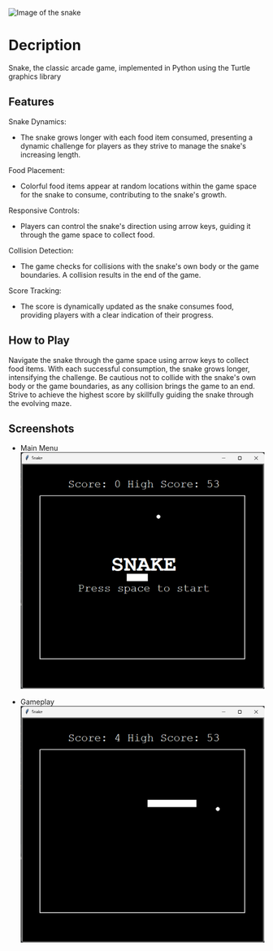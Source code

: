 ![Image of the snake](https://www.goodfreephotos.com/albums/vector-images/green-snake-vector-clipart.png)

# Decription
Snake, the classic arcade game, implemented in Python using the Turtle graphics library

## Features
Snake Dynamics:
- The snake grows longer with each food item consumed, presenting a dynamic challenge for players as they strive to manage the snake's increasing length.

Food Placement:
- Colorful food items appear at random locations within the game space for the snake to consume, contributing to the snake's growth.

Responsive Controls:
- Players can control the snake's direction using arrow keys, guiding it through the game space to collect food.

Collision Detection:
- The game checks for collisions with the snake's own body or the game boundaries. A collision results in the end of the game.

Score Tracking:
- The score is dynamically updated as the snake consumes food, providing players with a clear indication of their progress.

## How to Play
Navigate the snake through the game space using arrow keys to collect food items. With each successful consumption, the snake grows longer, intensifying the challenge. Be cautious not to collide with the snake's own body or the game boundaries, as any collision brings the game to an end. Strive to achieve the highest score by skillfully guiding the snake through the evolving maze.

## Screenshots
- Main Menu
![Image of the main menu](main-menu.png)

- Gameplay
![Gameplay](gameplay.png)
